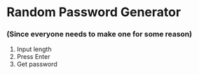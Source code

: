 # Random Password Generator 
### (Since everyone needs to make one for some reason)

1. Input length
2. Press Enter
3. Get password
